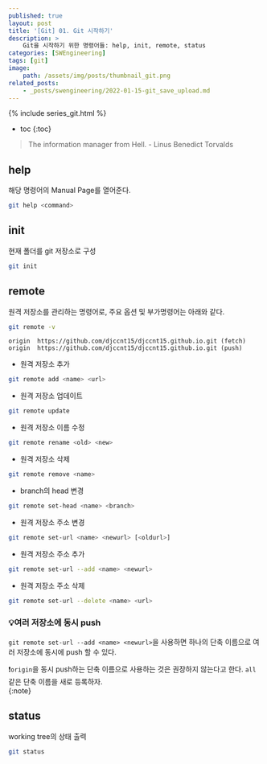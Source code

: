 ```yaml
---
published: true
layout: post
title: '[Git] 01. Git 시작하기'
description: >
    Git을 시작하기 위한 명령어들: help, init, remote, status
categories: [SWEngineering]
tags: [git]
image:
    path: /assets/img/posts/thumbnail_git.png
related_posts:
    - _posts/swengineering/2022-01-15-git_save_upload.md
---
```

{% include series_git.html %}
* toc
{:toc}

> The information manager from Hell. - Linus Benedict Torvalds

## help

해당 명령어의 Manual Page를 열어준다.  

```bash
git help <command>
```

## init

현재 폴더를 git 저장소로 구성  

```bash
git init
```

## remote

원격 저장소를 관리하는 명령어로, 주요 옵션 및 부가명령어는 아래와 같다.  

```bash
git remote -v
```
```
origin  https://github.com/djccnt15/djccnt15.github.io.git (fetch)
origin  https://github.com/djccnt15/djccnt15.github.io.git (push)
```

- 원격 저장소 추가

```bash
git remote add <name> <url>
```

- 원격 저장소 업데이트

```bash
git remote update
```

- 원격 저장소 이름 수정

```bash
git remote rename <old> <new>
```

- 원격 저장소 삭제

```bash
git remote remove <name>
```

- branch의 head 변경

```bash
git remote set-head <name> <branch>
```

- 원격 저장소 주소 변경

```bash
git remote set-url <name> <newurl> [<oldurl>]
```

- 원격 저장소 주소 추가

```bash
git remote set-url --add <name> <newurl>
```

- 원격 저장소 주소 삭제

```bash
git remote set-url --delete <name> <url>
```

### 💡여러 저장소에 동시 push

`git remote set-url --add <name> <newurl>`을 사용하면 하나의 단축 이름으로 여러 저장소에 동시에 push 할 수 있다.  

❗`origin`을 동시 push하는 단축 이름으로 사용하는 것은 권장하지 않는다고 한다. `all` 같은 단축 이름을 새로 등록하자.  
{:note}

## status

working tree의 상태 출력  

```bash
git status
```